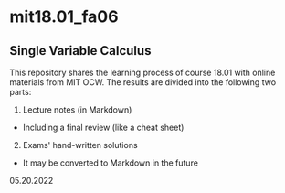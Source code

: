 # mit18.01_fa06

## Single Variable Calculus

This repository shares the learning process of course 18.01 with online materials from MIT OCW. The results are divided into the following two parts:

1. Lecture notes (in Markdown)
  - Including a final review (like a cheat sheet)
2. Exams' hand-written solutions
  - It may be converted to Markdown in the future

05.20.2022
